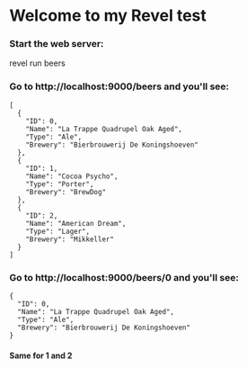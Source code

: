 # Welcome to my Revel test


### Start the web server:

   revel run beers

### Go to http://localhost:9000/beers and you'll see:

    [
      {
        "ID": 0,
        "Name": "La Trappe Quadrupel Oak Aged",
        "Type": "Ale",
        "Brewery": "Bierbrouwerij De Koningshoeven"
      },
      {
        "ID": 1,
        "Name": "Cocoa Psycho",
        "Type": "Porter",
        "Brewery": "BrewDog"
      },
      {
        "ID": 2,
        "Name": "American Dream",
        "Type": "Lager",
        "Brewery": "Mikkeller"
      }
    ]

### Go to http://localhost:9000/beers/0 and you'll see:
    {
      "ID": 0,
      "Name": "La Trappe Quadrupel Oak Aged",
      "Type": "Ale",
      "Brewery": "Bierbrouwerij De Koningshoeven"
    }
    
#### Same for 1 and 2